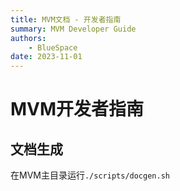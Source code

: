 ```yaml
---
title: MVM文档 - 开发者指南
summary: MVM Developer Guide
authors:
    - BlueSpace
date: 2023-11-01
---
```


# MVM开发者指南

## 文档生成

在MVM主目录运行`./scripts/docgen.sh`